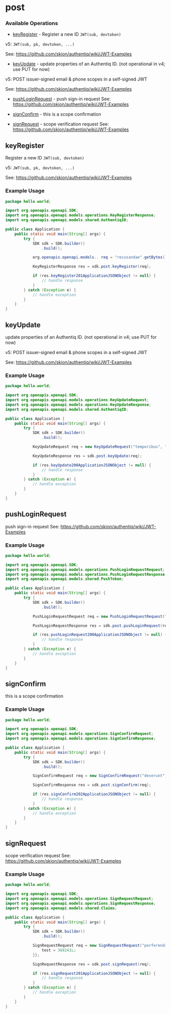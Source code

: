 # post

### Available Operations

* [keyRegister](#keyregister) - Register a new ID `JWT(sub, devtoken)`

v5: `JWT(sub, pk, devtoken, ...)`

See: https://github.com/skion/authentiq/wiki/JWT-Examples

* [keyUpdate](#keyupdate) - update properties of an Authentiq ID.
(not operational in v4; use PUT for now)

v5: POST issuer-signed email & phone scopes in
a self-signed JWT

See: https://github.com/skion/authentiq/wiki/JWT-Examples

* [pushLoginRequest](#pushloginrequest) - push sign-in request
See: https://github.com/skion/authentiq/wiki/JWT-Examples

* [signConfirm](#signconfirm) - this is a scope confirmation
* [signRequest](#signrequest) - scope verification request
See: https://github.com/skion/authentiq/wiki/JWT-Examples


## keyRegister

Register a new ID `JWT(sub, devtoken)`

v5: `JWT(sub, pk, devtoken, ...)`

See: https://github.com/skion/authentiq/wiki/JWT-Examples


### Example Usage

```java
package hello.world;

import org.openapis.openapi.SDK;
import org.openapis.openapi.models.operations.KeyRegisterResponse;
import org.openapis.openapi.models.shared.AuthentiqID;

public class Application {
    public static void main(String[] args) {
        try {
            SDK sdk = SDK.builder()
                .build();

            org.openapis.openapi.models.. req = "recusandae".getBytes()            

            KeyRegisterResponse res = sdk.post.keyRegister(req);

            if (res.keyRegister201ApplicationJSONObject != null) {
                // handle response
            }
        } catch (Exception e) {
            // handle exception
        }
    }
}
```

## keyUpdate

update properties of an Authentiq ID.
(not operational in v4; use PUT for now)

v5: POST issuer-signed email & phone scopes in
a self-signed JWT

See: https://github.com/skion/authentiq/wiki/JWT-Examples


### Example Usage

```java
package hello.world;

import org.openapis.openapi.SDK;
import org.openapis.openapi.models.operations.KeyUpdateRequest;
import org.openapis.openapi.models.operations.KeyUpdateResponse;
import org.openapis.openapi.models.shared.AuthentiqID;

public class Application {
    public static void main(String[] args) {
        try {
            SDK sdk = SDK.builder()
                .build();

            KeyUpdateRequest req = new KeyUpdateRequest("temporibus", "ab".getBytes());            

            KeyUpdateResponse res = sdk.post.keyUpdate(req);

            if (res.keyUpdate200ApplicationJSONObject != null) {
                // handle response
            }
        } catch (Exception e) {
            // handle exception
        }
    }
}
```

## pushLoginRequest

push sign-in request
See: https://github.com/skion/authentiq/wiki/JWT-Examples


### Example Usage

```java
package hello.world;

import org.openapis.openapi.SDK;
import org.openapis.openapi.models.operations.PushLoginRequestRequest;
import org.openapis.openapi.models.operations.PushLoginRequestResponse;
import org.openapis.openapi.models.shared.PushToken;

public class Application {
    public static void main(String[] args) {
        try {
            SDK sdk = SDK.builder()
                .build();

            PushLoginRequestRequest req = new PushLoginRequestRequest("quis".getBytes(), "veritatis");            

            PushLoginRequestResponse res = sdk.post.pushLoginRequest(req);

            if (res.pushLoginRequest200ApplicationJSONObject != null) {
                // handle response
            }
        } catch (Exception e) {
            // handle exception
        }
    }
}
```

## signConfirm

this is a scope confirmation

### Example Usage

```java
package hello.world;

import org.openapis.openapi.SDK;
import org.openapis.openapi.models.operations.SignConfirmRequest;
import org.openapis.openapi.models.operations.SignConfirmResponse;

public class Application {
    public static void main(String[] args) {
        try {
            SDK sdk = SDK.builder()
                .build();

            SignConfirmRequest req = new SignConfirmRequest("deserunt");            

            SignConfirmResponse res = sdk.post.signConfirm(req);

            if (res.signConfirm202ApplicationJSONObject != null) {
                // handle response
            }
        } catch (Exception e) {
            // handle exception
        }
    }
}
```

## signRequest

scope verification request
See: https://github.com/skion/authentiq/wiki/JWT-Examples


### Example Usage

```java
package hello.world;

import org.openapis.openapi.SDK;
import org.openapis.openapi.models.operations.SignRequestRequest;
import org.openapis.openapi.models.operations.SignRequestResponse;
import org.openapis.openapi.models.shared.Claims;

public class Application {
    public static void main(String[] args) {
        try {
            SDK sdk = SDK.builder()
                .build();

            SignRequestRequest req = new SignRequestRequest("perferendis".getBytes()) {{
                test = 368241L;
            }};            

            SignRequestResponse res = sdk.post.signRequest(req);

            if (res.signRequest201ApplicationJSONObject != null) {
                // handle response
            }
        } catch (Exception e) {
            // handle exception
        }
    }
}
```
